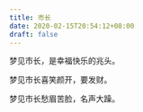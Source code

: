 ```yaml
---
title: 市长
date: 2020-02-15T20:54:12+08:00
draft: false
---
```


梦见市长，是幸福快乐的兆头。<br>


梦见市长喜笑颜开，要发财。<br>


梦见市长愁眉苦脸，名声大躁。<br>
